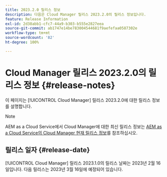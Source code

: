 ```yaml
---
title: 2023.2.0 릴리스 정보
description: 다음은 Cloud Manager 릴리스 2023.2.0의 릴리스 정보입니다.
feature: Release Information
exl-id: 2d38abb1-cfc7-44a9-b303-b555e2827eea
source-git-commit: ab1747e14be783004544681f9aefefaa0587302e
workflow-type: tm+mt
source-wordcount: '82'
ht-degree: 100%

---
```



# Cloud Manager 릴리스 2023.2.0의 릴리스 정보 {#release-notes}

이 페이지는 [!UICONTROL Cloud Manager] 릴리스 2023.2.0에 대한 릴리스 정보를 설명합니다.

>[!NOTE]
>
>AEM as a Cloud Service에서 Cloud Manager에 대한 최신 릴리스 정보는 [AEM as a Cloud Service의 Cloud Manager 현재 릴리스 정보](https://experienceleague.adobe.com/docs/experience-manager-cloud-service/content/implementing/using-cloud-manager/release-notes-cloud-manager/release-notes-cm-current.html)를 참조하십시오.

## 릴리스 일자 {#release-date}

[!UICONTROL Cloud Manager] 릴리스 2023.1.0의 릴리스 날짜는 2023년 2월 16일입니다. 다음 릴리스는 2023년 3월 16일에 예정되어 있습니다.
